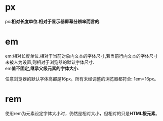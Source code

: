 # px
px:**相对长度单位.相对于显示器屏幕分辨率而言的**.

# em
em:相对长度单位.相对于当前对象内文本的字体尺寸,若当前行内文本的字体尺寸未被人为设置,则相对于浏览器的默认字体尺寸.  
em**值不固定,继承父级元素的字体大小**.  

任意浏览器的默认字体高都是16px。所有未经调整的浏览器都符合: 1em=16px。

# rem
使用rem为元素设定字体大小时，仍然是相对大小，但相对的只是**HTML根元素**。  